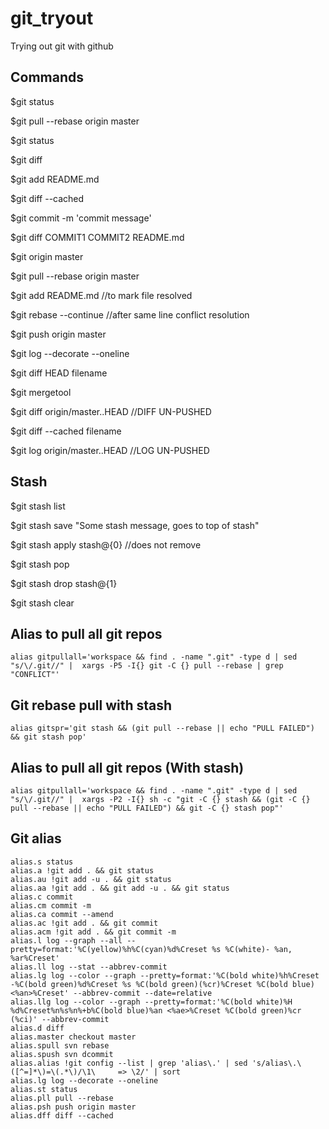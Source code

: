 # git_tryout
Trying out git with github


## Commands
$git status

$git pull --rebase origin master

$git status

$git diff

$git add README.md

$git diff --cached

$git commit -m 'commit message'

$git diff COMMIT1 COMMIT2 README.md

$git origin master

$git pull --rebase origin master

$git add README.md //to mark file resolved

$git rebase --continue  //after same line conflict resolution

$git push origin master

$git log --decorate --oneline

$git diff HEAD filename

$git mergetool

$git diff origin/master..HEAD //DIFF UN-PUSHED

$git diff --cached filename

$git log origin/master..HEAD //LOG UN-PUSHED

## Stash
$git stash list

$git stash save "Some stash message, goes to top of stash"

$git stash apply stash@{0} //does not remove

$git stash pop

$git stash drop stash@{1}

$git stash clear


## Alias to pull all git repos
```
alias gitpullall='workspace && find . -name ".git" -type d | sed "s/\/.git//" |  xargs -P5 -I{} git -C {} pull --rebase | grep "CONFLICT"'
```

## Git rebase pull with stash
```
alias gitspr='git stash && (git pull --rebase || echo "PULL FAILED") && git stash pop'
```

## Alias to pull all git repos (With stash)
```
alias gitpullall='workspace && find . -name ".git" -type d | sed "s/\/.git//" |  xargs -P2 -I{} sh -c "git -C {} stash && (git -C {} pull --rebase || echo "PULL FAILED") && git -C {} stash pop"'
```

## Git alias
```
alias.s status
alias.a !git add . && git status
alias.au !git add -u . && git status
alias.aa !git add . && git add -u . && git status
alias.c commit
alias.cm commit -m
alias.ca commit --amend
alias.ac !git add . && git commit
alias.acm !git add . && git commit -m
alias.l log --graph --all --pretty=format:'%C(yellow)%h%C(cyan)%d%Creset %s %C(white)- %an, %ar%Creset'
alias.ll log --stat --abbrev-commit
alias.lg log --color --graph --pretty=format:'%C(bold white)%h%Creset -%C(bold green)%d%Creset %s %C(bold green)(%cr)%Creset %C(bold blue)<%an>%Creset' --abbrev-commit --date=relative
alias.llg log --color --graph --pretty=format:'%C(bold white)%H %d%Creset%n%s%n%+b%C(bold blue)%an <%ae>%Creset %C(bold green)%cr (%ci)' --abbrev-commit
alias.d diff
alias.master checkout master
alias.spull svn rebase
alias.spush svn dcommit
alias.alias !git config --list | grep 'alias\.' | sed 's/alias\.\([^=]*\)=\(.*\)/\1\	 => \2/' | sort
alias.lg log --decorate --oneline
alias.st status
alias.pll pull --rebase
alias.psh push origin master
alias.dff diff --cached
```
